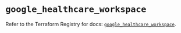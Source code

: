 # `google_healthcare_workspace`

Refer to the Terraform Registry for docs: [`google_healthcare_workspace`](https://registry.terraform.io/providers/hashicorp/google-beta/6.22.0/docs/resources/google_healthcare_workspace).
